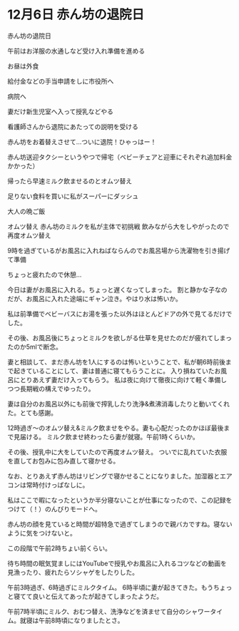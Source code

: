 # 12月6日 赤ん坊の退院日

赤ん坊の退院日

午前はお洋服の水通しなど受け入れ準備を進める

お昼は外食

給付金などの手当申請をしに市役所へ

病院へ

妻だけ新生児室へ入って授乳などやる

看護師さんから退院にあたっての説明を受ける

赤ん坊をお着替えさせて…ついに退院！ひゃっはー！

赤ん坊送迎タクシーというやつで帰宅（ベビーチェアと迎車にそれぞれ追加料金かかった）

帰ったら早速ミルク飲ませるのとオムツ替え

足りない食料を買いに私がスーパーにダッシュ

大人の晩ご飯

オムツ替え
赤ん坊のミルクを私が主体で初挑戦
飲みながら大をしやがったので再度オムツ替え

9時を過ぎているがお風呂に入れねばならんのでお風呂場から洗濯物を引き揚げて準備

ちょっと疲れたので休憩…

今日は妻がお風呂に入れる。ちょっと遅くなってしまった。
割と静かな子なのだが、お風呂に入れた途端にギャン泣き。やはり水は怖いか。

私は前準備でベビーバスにお湯を張った以外はほとんどドアの外で見てるだけでした。

その後、お風呂後にちょっとミルクを欲しがる仕草を見せたのだが疲れてしまったのか5mlで断念。

妻と相談して、まだ赤ん坊を1人にするのは怖いということで、私が朝6時前後まで起きていることにして、妻は普通に寝てもらうことに。
入り損ねていたお風呂にとりあえず妻だけ入ってもらう。
私は夜に向けて徹夜に向けて軽く準備しつつ長期戦の構えでゆったり。

妻は自分のお風呂以外にも前後で搾乳したり洗浄&煮沸消毒したりと動いてくれた。とても感謝。

12時過ぎ〜のオムツ替え&ミルク飲ませをやる。妻も心配だったのかほぼ最後まで見届ける。
ミルク飲ませ終わったら妻が就寝。午前1時くらいか。

その後、授乳中に大をしていたので再度オムツ替え。
ついでに乱れていた衣服を直してお包みに包み直して寝かせる。

なお、とりあえず赤ん坊はリビングで寝かせることになりました。加湿器とエアコンは常時付けっぱなしに。

私はここで暇になったというか半分寝ないことが仕事になったので、この記録をつけて（！）のんびりモードへ。

赤ん坊の顔を見ていると時間が超特急で過ぎてしまうので親バカですね。寝ないように気をつけないと。

この段階で午前2時ちょい前くらい。

待ち時間の眠気覚ましにはYouTubeで授乳やお風呂に入れるコツなどの動画を見漁ったり、疲れたらソシャゲをしたりした。

午前3時過ぎ、6時過ぎにミルクタイム。
6時半頃に妻が起きてきた。もうちょっと寝てて良いと伝えてあったが起きてしまったようだ。

午前7時半頃にミルク、おむつ替え、洗浄などを済ませて自分のシャワータイム。就寝は午前8時頃になりましたとさ。
